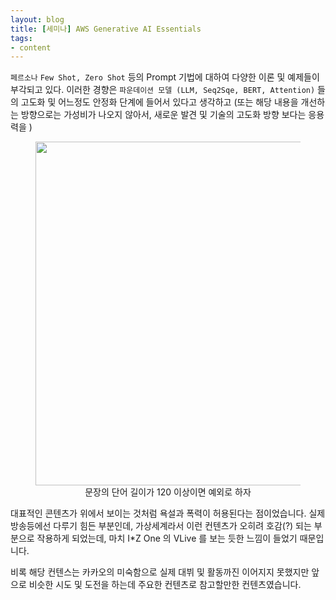 ```yaml
---
layout: blog
title: [세미나] AWS Generative AI Essentials
tags:
- content
---
```


`페르소나` `Few Shot, Zero Shot` 등의 Prompt 기법에 대하여 다양한 이론 및 예제들이 부각되고 있다. 이러한 경향은 `파운데이션 모델 (LLM, Seq2Sqe, BERT, Attention)` 들의 고도화 및 어느정도 안정화 단계에 들어서 있다고 생각하고 (또는 해당 내용을 개선하는 방향으로는 가성비가 나오지 않아서, 새로운 발견 및 기술의 고도화 방향 보다는 응용력을 ) 

<div style="text-align: center;">
  <figure class="align-center">
    <img width="550" src="{{site.baseurl}}/assets/nlp/token_lengths.png">
    <figcaption>문장의 단어 길이가 120 이상이면 예외로 하자</figcaption>
  </figure>
</div>




대표적인 콘텐츠가 위에서 보이는 것처럼 욕설과 폭력이 허용된다는 점이었습니다. 실제 방송등에선 다루기 힘든 부분인데, 가상세계라서 이런 컨텐츠가 오히려 호감(?) 되는 부분으로 작용하게 되었는데, 마치 I*Z One 의 VLive 를 보는 듯한 느낌이 들었기 때문입니다.

비록 해당 컨텐스는 카카오의 미숙함으로 실제 대뷔 및 활동까진 이어지지 못했지만 앞으로 비슷한 시도 및 도전을 하는데 주요한 컨텐츠로 참고할만한 컨텐츠였습니다.
